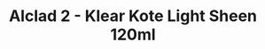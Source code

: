---
layout: product
title: "Alclad 2 - Klear Kote Light Sheen 120ml"
price: "TBA" 
desc: "Metalizer boja"
img_path: "/assets/img/ALC311.jpg"
brand: "N/A"
available: false
special_offer: false
new: false
soon: false
cat: "040000"
subcat: "040300"
subsubcat: "0N/A"
sifra: "ALC311"
popular: false
---